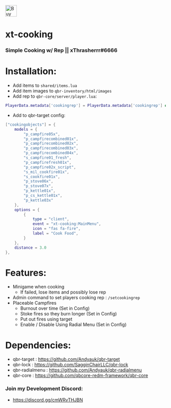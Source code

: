 <a href='https://ko-fi.com/W7W2DTUIV' target='_blank'><img height='36' style='border:0px;height:36px;' src='https://cdn.ko-fi.com/cdn/kofi4.png?v=3' border='0' alt='Buy Me a Coffee at ko-fi.com' /></a>

# xt-cooking
### Simple Cooking w/ Rep || xThrasherrr#6666

# Installation:
- Add items to `shared/items.lua`
- Add item images to `qbr-inventory/html/images`
- Add rep to `qbr-core/server/player.lua`:
```lua
PlayerData.metadata['cookingrep'] = PlayerData.metadata['cookingrep'] or 0
```
- Add to qbr-target config:
```lua
["cookingobjects"] = {
	models = {
		"p_campfire05x",
		"p_campfirecombined01x",
		"p_campfirecombined02x",
		"p_campfirecombined03x",
		"p_campfirecombined04x",
		"s_campfire01_fresh",
		"p_campfirefresh01x",
		"p_campfire02x_script",
		"s_mil_cookfire01x",
		"s_cookfire01x",
		"p_stove06x",
		"p_stove07x",
		"p_kettle01x",
		"p_cs_kettle01x",
		"p_kettle03x"
	},
	options = {
		{
			type = "client",
			event = "xt-cooking:MainMenu",
			icon = "fas fa-fire",
			label = "Cook Food",
		}
	},
	distance = 3.0
},
```
# Features:
- Minigame when cooking
	- If failed, lose items and possibly lose rep
- Admin command to set players cooking rep : `/setcookingrep`
- Placeable Campfires
	- Burnout over time (Set in Config)
	- Stoke fires so they burn longer (Set in Config)
	- Put out fires using target
	- Enable / Disable Using Radial Menu (Set in Config)

# Dependencies:
- qbr-target : https://github.com/Andyauk/qbr-target
- qbr-lock : https://github.com/SagginChairLLC/qbr-lock
- qbr-radialmenu : https://github.com/Andyauk/qbr-radialmenu
- qbr-core : https://github.com/qbcore-redm-framework/qbr-core

### Join my Development Discord:
- https://discord.gg/cmWRvTHJBN

